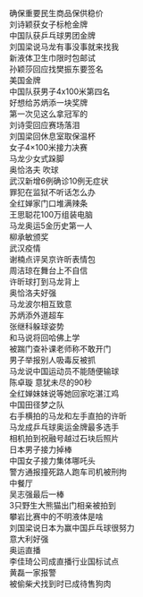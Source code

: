 确保重要民生商品保供稳价  
刘诗颖获女子标枪金牌  
中国队获乒乓球男团金牌  
刘国梁说马龙有事没事就来找我  
新液体卫生巾限时包邮试  
孙颖莎回应找樊振东要签名  
美国金牌  
中国队获男子4x100米第四名  
好想给苏炳添一块奖牌  
第一次见这么拿冠军的  
刘诗雯回应赛场落泪  
刘国梁回休息室取保温杯  
女子4×100米接力决赛  
马龙少女式跺脚  
奥恰洛夫 吹球  
武汉新增6例确诊10例无症状  
罪犯在监狱不听话怎么办  
全红婵家门口堆满辣条  
王思聪花100万组装电脑  
马龙奥运5金历史第一人  
柳承敏颁奖  
武汉疫情  
谢楠点评吴京许昕表情包  
周洁琼在舞台上不自信  
许昕球打到马龙背上  
奥恰洛夫好强  
马龙波尔相互致意  
苏炳添外道超车  
张继科躲球姿势  
和马说将回哈佛上学  
被踹门查补课老师称不敢开门  
男子举报别人吸毒反被抓  
马龙说中国运动员不能随便输球  
陈卓璇 意犹未尽的90秒  
全红婵妹妹说等她回家吃湛江鸡  
中国田径梦之队  
右手横拍的马龙和左手直拍的许昕  
马龙成乒乓球奥运金牌最多选手  
相机拍到祝融号越过石块后照片  
日本男子接力掉棒  
中国女子接力集体哪吒头  
警方通报撞死路人跑车司机被刑拘  
中餐厅  
吴志强最后一棒  
3只野生大熊猫出门相亲被拍到  
攀岩比赛中的不明液体是啥  
刘国梁说日本为赢中国乒乓球很努力  
意大利好强  
奥运直播  
李佳琦公司成直播行业国标试点  
黄磊一家报警  
被偷柴犬找到时已成待售狗肉  
